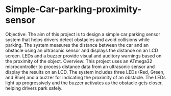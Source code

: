 # Simple-Car-parking-proximity-sensor
Objective:
The aim of this project is to design a simple car parking sensor system that helps drivers detect obstacles and avoid collisions while parking. The system measures the distance between the car and an obstacle using an ultrasonic sensor and displays the distance on an LCD screen. LEDs and a buzzer provide visual and auditory warnings based on the proximity of the object.
Overview:
This project uses an ATmega32 microcontroller to process distance data from an ultrasonic sensor and display the results on an LCD. The system includes three LEDs (Red, Green, and Blue) and a buzzer for indicating the proximity of an obstacle. The LEDs light up progressively and the buzzer activates as the obstacle gets closer, helping drivers park safely.
